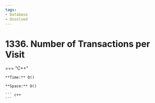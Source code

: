 ```yaml
---
tags:
- Database
- Unsolved
---
```



# 1336. Number of Transactions per Visit

=== "C++"

    **Time:** O()

    **Space:** O()

    ``` c++
    ```